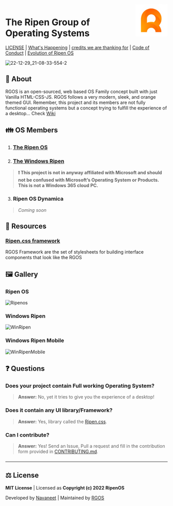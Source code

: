 <img align="right" width="100" height="100" src="Ripenos/Assets/General/ripenOs.png">

# The Ripen Group of Operating Systems
 [LICENSE](LICENSE) | [What's Happening](Docs/Changelog.md) | [credits we are thanking for](Docs/Credits.md) | [Code of Conduct](CODE_OF_CONDUCT.md) | [Evolution of Ripen OS](Docs/Evolution.md)
 
 ![22-12-29_21-08-33-554-2](https://user-images.githubusercontent.com/120778877/209983105-1a1e190a-a292-4caf-8c7a-3387c6a66e5e.jpg)

## 🪪 About
 RGOS is an open-sourced, web based OS Family concept built with just Vanilla HTML-CSS-JS. RGOS follows a very modern, sleek, and orange themed GUI. Remember, this project and its members are not fully functional operating systems but a concept trying to fulfill the experience of a desktop... Check [Wiki](https://github.com/ripenos/ripenos.github.io/wiki)
 
## 👪 OS Members
1. ### [The Ripen OS](https://ripenos.github.io/Ripenos)
2. ### [The Windows Ripen](https://ripenos.github.io/WinRipen)
 > **❗ This project is not in anyway affiliated with Microsoft and should not be confused with Microsoft’s Operating System or Products. This is not a Windows 365 cloud PC.**
3. ### Ripen OS Dynamica
 > _Coming soon_

## 🎒 Resources
### [Ripen.css framework](https://ripenos.github.io/Docs/frameworks/frameworks.html)
RGOS Framework are the set of stylesheets for building interface components that look like the RGOS

## 🖼️ Gallery

### Ripen OS
![Ripenos](https://github.com/ripenos/ripenos.github.io/assets/120778877/2e31ae25-66e4-49bd-9eaa-add28b925472)

### Windows Ripen
![WinRipen](https://github.com/ripenos/ripenos.github.io/assets/120778877/c0eea1d5-aa05-4ccf-9cb9-f24b6a2c5d63)
### Windows Ripen Mobile
![WinRipenMobile](https://github.com/ripenos/ripenos.github.io/assets/120778877/a34697a5-4d8e-4837-a634-110f91ff4dd3)

## ❓ Questions

### Does your project contain Full working Operating System?
> **Answer:** No, yet it tries to give you the experience of a desktop!

### Does it contain any UI library/Framework?
> **Answer:** Yes, library called the [Ripen.css](https://ripenos.github.io/Docs/frameworks/frameworks.html).

### Can I contribute?
> **Answer:** Yes! Send an Issue, Pull a request and fill in the contribution form provided in [CONTRIBUTING.md](CONTRIBUTING.md).

### 
<hr>

## ⚖️ License
**MIT License** | Licensed as **Copyright (c) 2022 RipenOS**

Developed by [Navaneet](https://github.com/navaneet239) | Maintained by [RGOS](https://github.com/ripenos)
